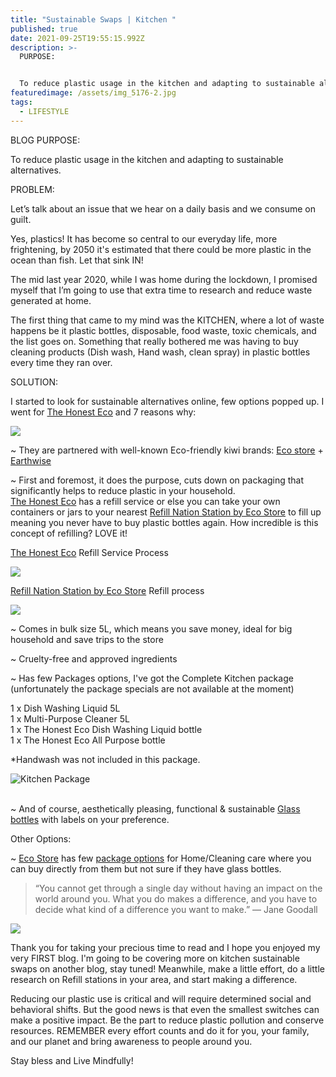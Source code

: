 ```yaml
---
title: "Sustainable Swaps | Kitchen "
published: true
date: 2021-09-25T19:55:15.992Z
description: >-
  PURPOSE: 


  To reduce plastic usage in the kitchen and adapting to sustainable alternatives. 
featuredimage: /assets/img_5176-2.jpg
tags:
  - LIFESTYLE
---
```

BLOG PURPOSE:

To reduce plastic usage in the kitchen and adapting to sustainable alternatives.

PROBLEM:

Let’s talk about an issue that we hear on a daily basis and we consume on guilt.

Yes, plastics! It has become so central to our everyday life, more frightening, by 2050 it's estimated that there could be more plastic in the ocean than fish. Let that sink IN!

The mid last year 2020, while I was home during the lockdown, I promised myself that I’m going to use that extra time to research and reduce waste generated at home. 

The first thing that came to my mind was the KITCHEN, where a lot of waste happens be it plastic bottles, disposable, food waste, toxic chemicals, and the list goes on.  Something that really bothered me was having to buy cleaning products (Dish wash, Hand wash, clean spray) in plastic bottles every time they ran over. 

SOLUTION:

I started to look for sustainable alternatives online, few options popped up.  I went for [The Honest Eco](https://www.thehonesteco.nz/shop) and 7 reasons why:

![](/assets/img_5176-2.jpg)

~ They are partnered with well-known Eco-friendly kiwi brands: [Eco store](https://ecostore.com/nz/) + [Earthwise](https://earthwise.co.nz/) 

~ First and foremost, it does the purpose, cuts down on packaging that significantly helps to reduce plastic in your household. \
[The Honest Eco](https://www.thehonesteco.nz/shop) has a refill service or else you can take your own containers or jars to your nearest [Refill Nation Station by Eco Store](https://ecostore.com/nz/storelocator/refill/) to fill up meaning you never have to buy plastic bottles again. How incredible is this concept of refilling? LOVE it!

[The Honest Eco](https://www.thehonesteco.nz/shop) Refill Service Process

![](/assets/screen-shot-2021-09-25-at-4.47.56-pm.png)

[Refill Nation Station by Eco Store](https://ecostore.com/nz/storelocator/refill/) Refill process

![](/assets/ecostore.jpeg)



~ Comes in bulk size 5L, which means you save money, ideal for big household and save trips to the store

~ Cruelty-free and approved ingredients 

~ Has few Packages options, I've got the Complete Kitchen package (unfortunately the package specials are not available at the moment)

1 x Dish Washing Liquid 5L\
1 x Multi-Purpose Cleaner 5L\
1 x The Honest Eco Dish Washing Liquid bottle\
1 x The Honest Eco All Purpose bottle

\*Handwash was not included in this package. 

![Kitchen Package](/assets/viber_image_2021-09-21_09-17-58-101-2.jpg "Kitchen Package")

\
~ And of course, aesthetically pleasing, functional & sustainable [Glass bottles](https://www.thehonesteco.nz/bottles) with labels on your preference. 

Other Options:

~ [](https://ecostore.com/nz/)[Eco Store](https://ecostore.com/nz/) has few [package options](https://ecostore.com/nz/shop/household/packs/) for Home/Cleaning care where you can buy directly from them but not sure if they have glass bottles. 

> “You cannot get through a single day without having an impact on the world around you. What you do makes a difference, and you have to decide what kind of a difference you want to make.”
> — Jane Goodall



![](/assets/collage.jpeg)



Thank you for taking your precious time to read and I hope you enjoyed my very FIRST blog. I'm going to be covering more on kitchen sustainable swaps on another blog, stay tuned! Meanwhile, make a little effort, do a little research on Refill stations in your area, and start making a difference. 

Reducing our plastic use is critical and will require determined social and behavioral shifts. But the good news is that even the smallest switches can make a positive impact. Be the part to reduce plastic pollution and conserve resources. REMEMBER every effort counts and do it for you, your family, and our planet and bring awareness to people around you. 

Stay bless and Live Mindfully!